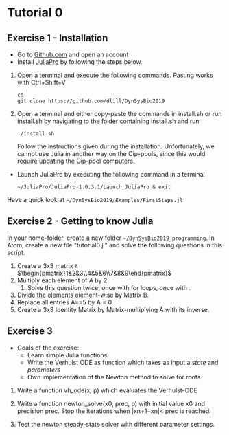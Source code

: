# Tutorial 0

## Exercise 1 - Installation

* Go to [Github.com](https://www.github.com) and open an account
* Install [JuliaPro](https://juliacomputing.com/products/juliapro.html) by following the steps below.

1. Open a terminal and execute the following commands. Pasting works with Ctrl+Shift+V

    ```
    cd
    git clone https://github.com/dlill/DynSysBio2019
    ```

1. Open a terminal and either copy-paste the commands in install.sh or
run install.sh by navigating to the folder containing install.sh and run

    ```
    ./install.sh
    ```

    Follow the instructions given during the installation.
    Unfortunately, we cannot use Julia in another way on the Cip-pools, since this would require updating the Cip-pool computers.

* Launch JuliaPro by executing the following command in a terminal

    ```
    ~/JuliaPro/JuliaPro-1.0.3.1/Launch_JuliaPro & exit
    ```

Have a quick look at `~/DynSysBio2019/Examples/FirstSteps.jl`

## Exercise 2 - Getting to know Julia

In your home-folder, create a new folder `~/DynSysBio2019_programming`.
In Atom, create a new file "tutorial0.jl" and solve the following questions in this script.


1. Create a 3x3 matrix `A` $\begin{pmatrix}1&2&3\\4&5&6\\7&8&9\end{pmatrix}$
1. Multiply each element of A by 2
    1. Solve this question twice, once with for loops, once with .
1. Divide the elements element-wise by Matrix B.
1. Replace all entries A==5 by A = 0
1. Create a 3x3 Identity Matrix by Matrix-multiplying A with its inverse.


## Exercise 3

* Goals of the exercise:
    * Learn simple Julia functions
    * Write the Verhulst ODE as function which takes as input a *state* and *parameters*
    * Own implementation of the Newton method to solve for roots.

1. Write a function vh_ode(x, p) which evaluates the Verhulst-ODE


1. Write a function newton_solve(x0, prec, p) with initial value x0 and precision prec. Stop the iterations when |xn+1−xn|< prec is reached.
1. Test the newton steady-state solver with different parameter settings.
